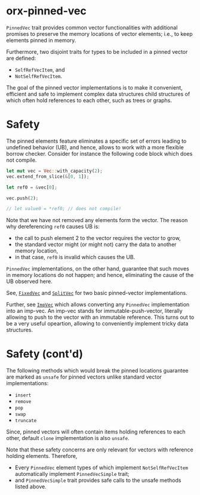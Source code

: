 # orx-pinned-vec

`PinnedVec` trait provides common vector functionalities with additional promises
to preserve the memory locations of vector elements; i.e., to keep elements pinned in memory.

Furthermore, two disjoint traits for types to be included in a pinned vector are defined:

* `SelfRefVecItem`, and
* `NotSelfRefVecItem`.

The goal of the pinned vector implementations is to make it convenient, efficient and safe
to implement complex data structures child structures of which often hold references
to each other, such as trees or graphs.

# Safety

The pinned elements feature eliminates a specific set of errors leading to undefined behavior (UB),
and hence, allows to work with a more flexible borrow checker.
Consider for instance the following code block which does not compile.

```rust
let mut vec = Vec::with_capacity(2);
vec.extend_from_slice(&[0, 1]);

let ref0 = &vec[0];

vec.push(2);

// let value0 = *ref0; // does not compile!
```

Note that we have not removed any elements form the vector.
The reason why dereferencing `ref0` causes UB is:

* the call to push element 2 to the vector requires the vector to grow,
* the standard vector might (or might not) carry the data to another memory location,
* in that case, `ref0` is invalid which causes the UB.

`PinnedVec` implementations, on the other hand, guarantee that such moves in
memory locations do not happen; and hence, eliminating the cause of the UB observed here.

See, [`FixedVec`](https://crates.io/crates/orx-fixed-vec) and [`SplitVec`](https://crates.io/crates/orx-split-vec)
for two basic pinned-vector implementations.

Further, see [`ImpVec`](https://crates.io/crates/orx-imp-vec) which allows converting any `PinnedVec`
implementation into an imp-vec.
An imp-vec stands for immutable-push-vector, literally allowing to push to the vector with an
immutable reference.
This turns out to be a very useful opeartion, allowing to conveniently implement tricky data structures.

# Safety (cont'd)

The following methods which would break the pinned locations guarantee
are marked as `unsafe` for pinned vectors unlike standard vector implementations:

* `insert`
* `remove`
* `pop`
* `swap`
* `truncate`

Since, pinned vectors will often contain items holding references to each other,
default `clone` implementation is also `unsafe`.

Note that these safety concerns are only relevant for vectors with reference holding elements.
Therefore,

* Every `PinnedVec` element types of which implement `NotSelfRefVecItem` automatically
implement `PinnedVecSimple` trait;
* and `PinnedVecSimple` trait provides safe calls to the unsafe methods listed above.
